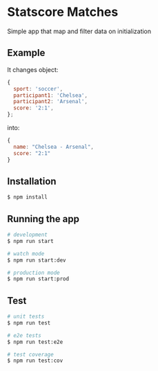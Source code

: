 # Statscore Matches

Simple app that map and filter data on initialization

## Example

It changes object:

```javascript
{
  sport: 'soccer',
  participant1: 'Chelsea',
  participant2: 'Arsenal',
  score: '2:1',
};
```

into:

```javascript
{
  name: "Chelsea - Arsenal",
  score: "2:1"
}
```

## Installation

```bash
$ npm install
```

## Running the app

```bash
# development
$ npm run start

# watch mode
$ npm run start:dev

# production mode
$ npm run start:prod
```

## Test

```bash
# unit tests
$ npm run test

# e2e tests
$ npm run test:e2e

# test coverage
$ npm run test:cov
```
